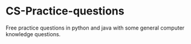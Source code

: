 # CS-Practice-questions
Free practice questions in python and java with some general computer knowledge questions. 
